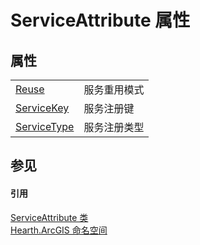 # ServiceAttribute 属性




## 属性
<table>
<tr>
<td><a href="P_Hearth_ArcGIS_ServiceAttribute_Reuse">Reuse</a></td>
<td>服务重用模式</td></tr>
<tr>
<td><a href="P_Hearth_ArcGIS_ServiceAttribute_ServiceKey">ServiceKey</a></td>
<td>服务注册键</td></tr>
<tr>
<td><a href="P_Hearth_ArcGIS_ServiceAttribute_ServiceType">ServiceType</a></td>
<td>服务注册类型</td></tr>
</table>

## 参见


#### 引用
<a href="T_Hearth_ArcGIS_ServiceAttribute">ServiceAttribute 类</a>  
<a href="N_Hearth_ArcGIS">Hearth.ArcGIS 命名空间</a>  
